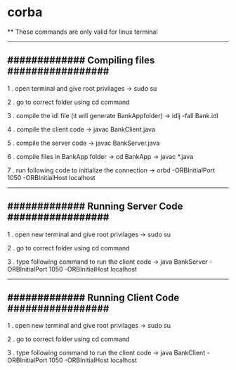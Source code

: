 # corba

** These commands are only valid for linux terminal

-----------------------------------------------
############# Compiling files #################
-----------------------------------------------

1 . open terminal and give root privilages
->  sudo su

2 . go to correct folder using cd command

3 . compile the idl file (it will generate BankAppfolder)
->  idlj -fall Bank.idl

4 . compile the client code
->  javac BankClient.java

5 . compile the server code
->  javac BankServer.java 

6 . compile files in BankApp folder
->  cd BankApp
->  javac *.java 

7 . run following code to initialize the connection
->  orbd -ORBInitialPort 1050 -ORBInitialHost localhost

---------------------------------------------------
############# Running Server Code #################
---------------------------------------------------

1 . open new terminal and give root privilages
->  sudo su

2 . go to correct folder using cd command 

3 . type following command to run the client code
->  java BankServer -ORBInitialPort 1050 -ORBInitialHost localhost

---------------------------------------------------
############# Running Client Code #################
---------------------------------------------------

1 . open new terminal and give root privilages
->  sudo su

2 . go to correct folder using cd command 

3 . type following command to run the client code
->  java BankClient -ORBInitialPort 1050 -ORBInitialHost localhost
